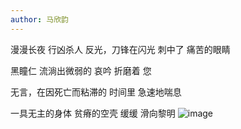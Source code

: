 ```yaml
---
author: 马欣韵
---
```


漫漫长夜
行凶杀人
反光，刀锋在闪光
刺中了
痛苦的眼睛

黑瞳仁
流淌出微弱的
哀吟
折磨着
您

无言，在因死亡而粘滞的
时间里
急速地喘息

一具无主的身体
贫瘠的空壳
缓缓
滑向黎明
![image](https://github.com/WenhanGuo/rebirth/assets/149476911/e74f4edb-fb65-4774-8f43-84c120855c35)
